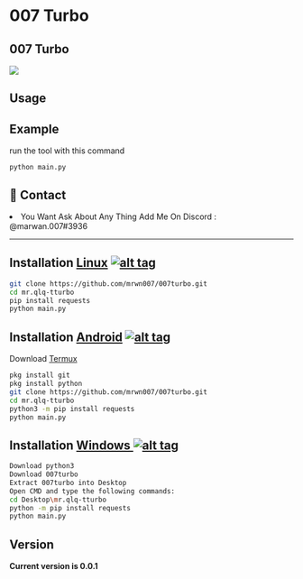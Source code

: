 <h1>007 Turbo </h1>


<h2>007 Turbo</h2>


<img src="https://imgur.com/8fhTKuk" data-canonical-src="https://imgur.com/8fhTKuk" style="max-width:100%;">




<h2>Usage</h2>

<h2>Example</h2>
<p>run the tool with this command<p>
<code>python main.py</code>

<h2>💬 Contact</h2>
<li>You Want Ask About Any Thing Add Me On Discord : @marwan.007#3936</li>
<hr>

## Installation [Linux](https://wikipedia.org/wiki/Linux) [![alt tag](http://icons.iconarchive.com/icons/dakirby309/simply-styled/32/OS-Linux-icon.png)](https://fr.wikipedia.org/wiki/Linux)

```bash
git clone https://github.com/mrwn007/007turbo.git
cd mr.qlq-tturbo
pip install requests
python main.py
```


## Installation [Android](https://wikipedia.org/wiki/Android) [![alt tag](https://cdn1.iconfinder.com/data/icons/logotypes/32/android-32.png)](https://fr.wikipedia.org/wiki/Android)

Download [Termux](https://play.google.com/store/apps/details?id=com.termux)

```bash
pkg install git
pkg install python
git clone https://github.com/mrwn007/007turbo.git
cd mr.qlq-tturbo
python3 -m pip install requests
python main.py
```

## Installation [Windows ](https://wikipedia.org/wiki/Microsoft_Windows)[![alt tag](http://icons.iconarchive.com/icons/tatice/cristal-intense/32/Windows-icon.png)](https://fr.wikipedia.org/wiki/Microsoft_Windows)
```bash
Download python3
Download 007turbo
Extract 007turbo into Desktop
Open CMD and type the following commands:
cd Desktop\mr.qlq-tturbo
python -m pip install requests
python main.py
```
<h2>Version</h2>
<strong>Current version is 0.0.1</strong>
